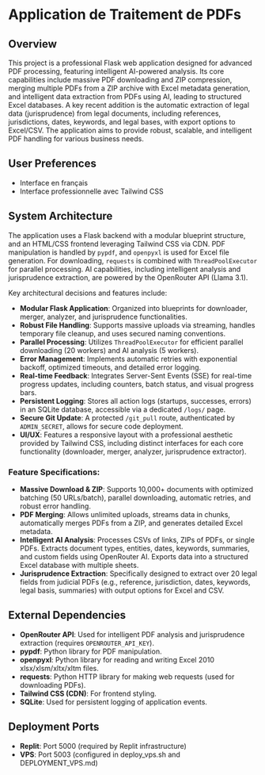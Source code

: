# Application de Traitement de PDFs

## Overview
This project is a professional Flask web application designed for advanced PDF processing, featuring intelligent AI-powered analysis. Its core capabilities include massive PDF downloading and ZIP compression, merging multiple PDFs from a ZIP archive with Excel metadata generation, and intelligent data extraction from PDFs using AI, leading to structured Excel databases. A key recent addition is the automatic extraction of legal data (jurisprudence) from legal documents, including references, jurisdictions, dates, keywords, and legal bases, with export options to Excel/CSV. The application aims to provide robust, scalable, and intelligent PDF handling for various business needs.

## User Preferences
- Interface en français
- Interface professionnelle avec Tailwind CSS

## System Architecture
The application uses a Flask backend with a modular blueprint structure, and an HTML/CSS frontend leveraging Tailwind CSS via CDN. PDF manipulation is handled by `pypdf`, and `openpyxl` is used for Excel file generation. For downloading, `requests` is combined with `ThreadPoolExecutor` for parallel processing. AI capabilities, including intelligent analysis and jurisprudence extraction, are powered by the OpenRouter API (Llama 3.1).

Key architectural decisions and features include:
- **Modular Flask Application**: Organized into blueprints for downloader, merger, analyzer, and jurisprudence functionalities.
- **Robust File Handling**: Supports massive uploads via streaming, handles temporary file cleanup, and uses secured naming conventions.
- **Parallel Processing**: Utilizes `ThreadPoolExecutor` for efficient parallel downloading (20 workers) and AI analysis (5 workers).
- **Error Management**: Implements automatic retries with exponential backoff, optimized timeouts, and detailed error logging.
- **Real-time Feedback**: Integrates Server-Sent Events (SSE) for real-time progress updates, including counters, batch status, and visual progress bars.
- **Persistent Logging**: Stores all action logs (startups, successes, errors) in an SQLite database, accessible via a dedicated `/logs/` page.
- **Secure Git Update**: A protected `/git_pull` route, authenticated by `ADMIN_SECRET`, allows for secure code deployment.
- **UI/UX**: Features a responsive layout with a professional aesthetic provided by Tailwind CSS, including distinct interfaces for each core functionality (downloader, merger, analyzer, jurisprudence extractor).

### Feature Specifications:
- **Massive Download & ZIP**: Supports 10,000+ documents with optimized batching (50 URLs/batch), parallel downloading, automatic retries, and robust error handling.
- **PDF Merging**: Allows unlimited uploads, streams data in chunks, automatically merges PDFs from a ZIP, and generates detailed Excel metadata.
- **Intelligent AI Analysis**: Processes CSVs of links, ZIPs of PDFs, or single PDFs. Extracts document types, entities, dates, keywords, summaries, and custom fields using OpenRouter AI. Exports data into a structured Excel database with multiple sheets.
- **Jurisprudence Extraction**: Specifically designed to extract over 20 legal fields from judicial PDFs (e.g., reference, jurisdiction, dates, keywords, legal basis, summaries) with output options for Excel and CSV.

## External Dependencies
- **OpenRouter API**: Used for intelligent PDF analysis and jurisprudence extraction (requires `OPENROUTER_API_KEY`).
- **pypdf**: Python library for PDF manipulation.
- **openpyxl**: Python library for reading and writing Excel 2010 xlsx/xlsm/xltx/xltm files.
- **requests**: Python HTTP library for making web requests (used for downloading PDFs).
- **Tailwind CSS (CDN)**: For frontend styling.
- **SQLite**: Used for persistent logging of application events.

## Deployment Ports
- **Replit**: Port 5000 (required by Replit infrastructure)
- **VPS**: Port 5003 (configured in deploy_vps.sh and DEPLOYMENT_VPS.md)